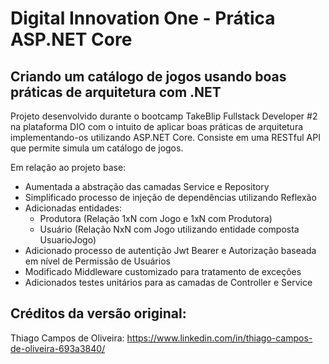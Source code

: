 # Digital Innovation One - Prática ASP.NET Core

## Criando um catálogo de jogos usando boas práticas de arquitetura com .NET

Projeto desenvolvido durante o bootcamp TakeBlip Fullstack Developer #2 na plataforma DIO com o intuito de aplicar boas práticas de arquitetura implementando-os utilizando ASP.NET Core.
Consiste em uma RESTful API que permite simula um catálogo de jogos.

Em relação ao projeto base:
- Aumentada a abstração das camadas Service e Repository
- Simplificado processo de injeção de dependências utilizando Reflexão
- Adicionadas entidades:
  - Produtora (Relação 1xN com Jogo e 1xN com Produtora)
  - Usuário (Relação NxN com Jogo utilizando entidade composta UsuarioJogo)
- Adicionado processo de autentição Jwt Bearer e Autorização baseada em nível de Permissão de Usuários
- Modificado Middleware customizado para tratamento de exceções
- Adicionados testes unitários para as camadas de Controller e Service


## Créditos da versão original:

Thiago Campos de Oliveira: https://www.linkedin.com/in/thiago-campos-de-oliveira-693a3840/
